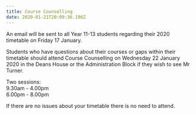 ```yaml
---
title: Course Counselling
date: 2020-01-21T20:09:36.196Z
---
```

An email will be sent to all Year 11-13 students regarding their 2020 timetable on Friday 17 January.

Students who have questions about their courses or gaps within their timetable should attend Course Counselling on Wednesday 22 January 2020 in the Deans House or the Administration Block if they wish to see Mr Turner.

Two sessions:  
9.30am - 4.00pm  
6.00pm - 8.00pm

If there are no issues about your timetable there is no need to attend.




